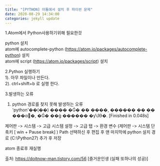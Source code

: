 ```yaml
---
title: "[PYTHON] 아톰에서 설치 후 파이썬 문제"
date: 2020-08-29 14:34:00
categories: jekyll update
---
```

1.Atom에서 Python사용하기위해 필요한것<br>

python 설치<br>
atom에 autocomplete-python (https://atom.io/packages/autocomplete-python) 설치<br> 
atom에 script (https://atom.io/packages/script) 설치<br>

2.Python 실행하기 <br>
 1). 아무 파일이나 만든다.<br> 
 2). ctrl+shift+b 로 실행 한다.<br>

3.발생하는 오류<br> 
 1) python 경로를 찾지 못해 발생하는 오류<br>
'python'��(��) ���� �Ǵ� �ܺ� ����, ������ �� �ִ� ���α׷�, �Ǵ�
��ġ ������ �ƴմϴ�.
[Finished in 0.048s]

제어판 -> 시스템 -> 고급 시스템 설정 -> 고급 탭 -> 환경 변수  (제어판 -> 시스템 단축키 [ win + Pause break] )
Path 선택하신 후 편집 후 맨 마지막에 python 설치 경로 (C:\Python27) 추가 후 저장

atom 종료후 재실행

출처: https://doitnow-man.tistory.com/56 [즐거운인생 (실패 또하나의 성공)]